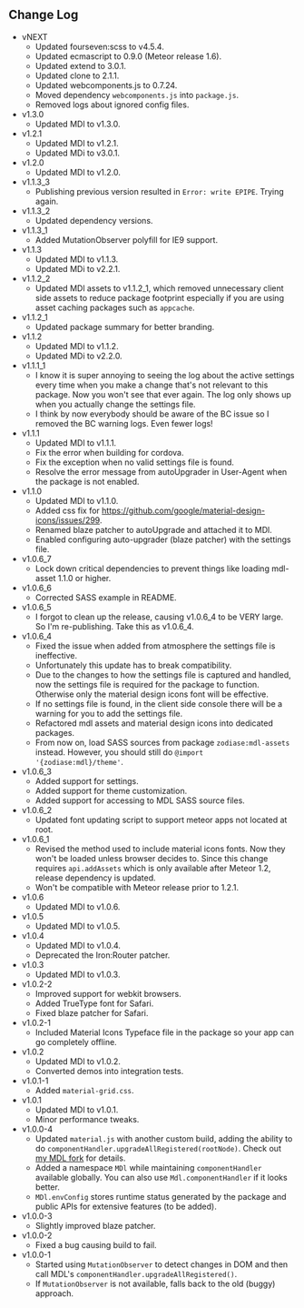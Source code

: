Change Log
------------------------------------------------------------------------------
* vNEXT
    * Updated fourseven:scss to v4.5.4.
    * Updated ecmascript to 0.9.0 (Meteor release 1.6).
    * Updated extend to 3.0.1.
    * Updated clone to 2.1.1.
    * Updated webcomponents.js to 0.7.24.
    * Moved dependency `webcomponents.js` into `package.js`.
    * Removed logs about ignored config files.
* v1.3.0
    * Updated MDl to v1.3.0.
* v1.2.1
    * Updated MDl to v1.2.1.
    * Updated MDi to v3.0.1.
* v1.2.0
    * Updated MDl to v1.2.0.
* v1.1.3_3
    * Publishing previous version resulted in `Error: write EPIPE`. Trying again.
* v1.1.3_2
    * Updated dependency versions.
* v1.1.3_1
    * Added MutationObserver polyfill for IE9 support.
* v1.1.3
    * Updated MDl to v1.1.3.
    * Updated MDi to v2.2.1.
* v1.1.2_2
    * Updated MDl assets to v1.1.2_1, which removed unnecessary client side assets to reduce package footprint especially if you are using asset caching packages such as `appcache`.
* v1.1.2_1
    * Updated package summary for better branding.
* v1.1.2
    * Updated MDl to v1.1.2.
    * Updated MDi to v2.2.0.
* v1.1.1_1
    * I know it is super annoying to seeing the log about the active settings every time when you make a change that's not relevant to this package. Now you won't see that ever again. The log only shows up when you actually change the settings file.
    * I think by now everybody should be aware of the BC issue so I removed the BC warning logs. Even fewer logs!
* v1.1.1
    * Updated MDl to v1.1.1.
    * Fix the error when building for cordova.
    * Fix the exception when no valid settings file is found.
    * Resolve the error message from autoUpgrader in User-Agent when the package is not enabled.
* v1.1.0
    * Updated MDl to v1.1.0.
    * Added css fix for https://github.com/google/material-design-icons/issues/299.
    * Renamed blaze patcher to autoUpgrade and attached it to MDl.
    * Enabled configuring auto-upgrader (blaze patcher) with the settings file.
* v1.0.6_7
    * Lock down critical dependencies to prevent things like loading mdl-asset 1.1.0 or higher.
* v1.0.6_6
    * Corrected SASS example in README.
* v1.0.6_5
    * I forgot to clean up the release, causing v1.0.6_4 to be VERY large. So I'm re-publishing. Take this as v1.0.6_4.
* v1.0.6_4
    * Fixed the issue when added from atmosphere the settings file is ineffective.
    * Unfortunately this update has to break compatibility.
    * Due to the changes to how the settings file is captured and handled, now the settings file is required for the package to function. Otherwise only the material design icons font will be effective.
    * If no settings file is found, in the client side console there will be a warning for you to add the settings file.
    * Refactored mdl assets and material design icons into dedicated packages.
    * From now on, load SASS sources from package `zodiase:mdl-assets` instead. However, you should still do `@import '{zodiase:mdl}/theme'`.
* v1.0.6_3
    * Added support for settings.
    * Added support for theme customization.
    * Added support for accessing to MDL SASS source files.
* v1.0.6_2
    * Updated font updating script to support meteor apps not located at root.
* v1.0.6_1
    * Revised the method used to include material icons fonts. Now they won't be loaded unless browser decides to. Since this change requires `api.addAssets` which is only available after Meteor 1.2, release dependency is updated.
    * Won't be compatible with Meteor release prior to 1.2.1.
* v1.0.6
    * Updated MDl to v1.0.6.
* v1.0.5
    * Updated MDl to v1.0.5.
* v1.0.4
    * Updated MDl to v1.0.4.
    * Deprecated the Iron:Router patcher.
* v1.0.3
    * Updated MDl to v1.0.3.
* v1.0.2-2
    * Improved support for webkit browsers.
    * Added TrueType font for Safari.
    * Fixed blaze patcher for Safari.
* v1.0.2-1
    * Included Material Icons Typeface file in the package so your app can go completely offline.
* v1.0.2
    * Updated MDl to v1.0.2.
    * Converted demos into integration tests.
* v1.0.1-1
    * Added `material-grid.css`.
* v1.0.1
    * Updated MDl to v1.0.1.
    * Minor performance tweaks.
* v1.0.0-4
    * Updated `material.js` with another custom build, adding the ability to do `componentHandler.upgradeAllRegistered(rootNode)`. Check out [my MDL fork](https://github.com/Zodiase/material-design-lite) for details.
    * Added a namespace `MDl` while maintaining `componentHandler` available globally. You can also use `Mdl.componentHandler` if it looks better.
    * `MDl.envConfig` stores runtime status generated by the package and public APIs for extensive features (to be added).
* v1.0.0-3
    * Slightly improved blaze patcher.
* v1.0.0-2
    * Fixed a bug causing build to fail. 
* v1.0.0-1
    * Started using `MutationObserver` to detect changes in DOM and then call MDL's `componentHandler.upgradeAllRegistered()`.
    * If `MutationObserver` is not available, falls back to the old (buggy) approach.

